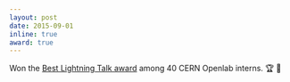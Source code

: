 ```yaml
---
layout: post
date: 2015-09-01
inline: true
award: true
---
```


Won the [Best Lightning Talk award](https://cds.cern.ch/record/2047026) among 40 CERN Openlab interns. :trophy: :gift:


